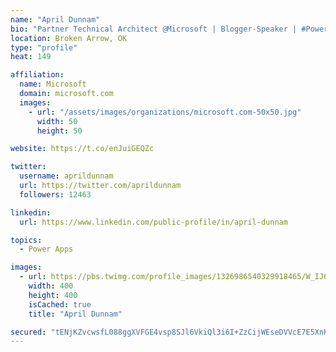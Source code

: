 ```yaml
---
name: "April Dunnam"
bio: "Partner Technical Architect @Microsoft | Blogger-Speaker | #PowerApps, #PowerAutomate, #Office365, #SharePoint | #WIT | #Karaoke Queen"
location: Broken Arrow, OK
type: "profile"
heat: 149

affiliation:
  name: Microsoft
  domain: microsoft.com
  images:
    - url: "/assets/images/organizations/microsoft.com-50x50.jpg"
      width: 50
      height: 50

website: https://t.co/enJuiGEQZc

twitter:
  username: aprildunnam
  url: https://twitter.com/aprildunnam
  followers: 12463

linkedin:
  url: https://www.linkedin.com/public-profile/in/april-dunnam

topics:
  - Power Apps

images:
  - url: https://pbs.twimg.com/profile_images/1326986540329918465/W_IJ6Ih2_400x400.jpg
    width: 400
    height: 400
    isCached: true
    title: "April Dunnam"

secured: "tENjKZvcwsfL088ggXVFGE4vsp8SJl6VkiQl3i6I+ZzCijWEseDVVcE7E5XnKhia12WgfKA5xnHvPfSZdZRHWmTRo7PGmiGdgSqoytj010vbq69Cpvs8K94BKaO4ZlqUdlC4A2gKgIFGlMZhxPtNiH9ORu+v50sZD2KVK4vqEqwvS3L5VoUJBeZQ/hV4augz8g4frv0K89I6sBeOW1Y0lBllISbdCdIUxOCgE2qdqAfgpwdZoAdIbpMRF0+t+pjpIWWnvnNKnRGMho18iDmDZOlT5f3MY6s0Ty6tAoSBYkf1KxD0FFGiiWc0Sx5iP93AMpsgtRLsLKJMdjl5ql/KYk/hkw/pRfGWlFCE3L4QP0LCM7QP+qfvB1LCjhJHYZ3OZr3RNzmcQVDVXqZzvYmx07/XdCdJkvW9GMWfXJbJRYs=;aI2oiOP8BpC/fTHK0hnIrA=="
---
```


